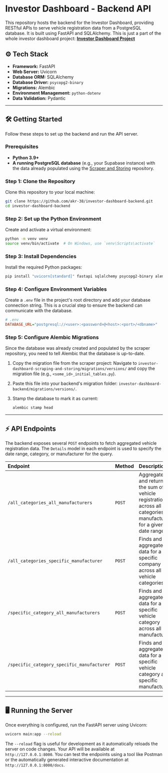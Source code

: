 
# Investor Dashboard - Backend API

This repository hosts the backend for the Investor Dashboard, providing RESTful APIs to serve vehicle registration data from a PostgreSQL database. It is built using FastAPI and SQLAlchemy.
This is just a part of the whole investor dashboard project: **[Investor Dashboard Project](https://github.com/akr-38/investors-dashboard-project/blob/main/README.md)**

## ⚙️ Tech Stack

  * **Framework:** FastAPI
  * **Web Server:** Uvicorn
  * **Database ORM:** SQLAlchemy
  * **Database Driver:** `psycopg2-binary`
  * **Migrations:** Alembic
  * **Environment Management:** `python-dotenv`
  * **Data Validation:** Pydantic

-----

## 🛠️ Getting Started

Follow these steps to set up the backend and run the API server.

### Prerequisites

  * **Python 3.9+**
  * **A running PostgreSQL database** (e.g., your Supabase instance) with the data already populated using the [Scraper and Storing](https://github.com/akr-38/investor-dashboard-scraping-and-storing) repository.

### Step 1: Clone the Repository

Clone this repository to your local machine:

```bash
git clone https://github.com/akr-38/investor-dashboard-backend.git
cd investor-dashboard-backend
```

### Step 2: Set up the Python Environment

Create and activate a virtual environment:

```bash
python -m venv venv
source venv/bin/activate  # On Windows, use `venv\Scripts\activate`
```

### Step 3: Install Dependencies

Install the required Python packages:

```bash
pip install "uvicorn[standard]" fastapi sqlalchemy psycopg2-binary alembic python-dotenv pydantic
```

### Step 4: Configure Environment Variables

Create a `.env` file in the project's root directory and add your database connection string. This is a crucial step to ensure the backend can communicate with the database.

```ini
# .env
DATABASE_URL="postgresql://<user>:<password>@<host>:<port>/<dbname>"
```

### Step 5: Configure Alembic Migrations

Since the database was already created and populated by the scraper repository, you need to tell Alembic that the database is up-to-date.

1.  Copy the migration file from the scraper project: Navigate to `investor-dashboard-scraping-and-storing/migrations/versions/` and copy the migration file (e.g., `<some_id>_initial_tables.py`).

2.  Paste this file into your backend's migration folder: `investor-dashboard-backend/migrations/versions/`.

3.  Stamp the database to mark it as current:

    ```bash
    alembic stamp head
    ```

-----

## ⚡ API Endpoints

The backend exposes several `POST` endpoints to fetch aggregated vehicle registration data. The `Details` model in each endpoint is used to specify the date range, category, or manufacturer for the query.

| Endpoint | Method | Description |
| :--- | :--- | :--- |
| `/all_categories_all_manufacturers` | `POST` | Aggregates and returns the sum of vehicle registrations across all categories and manufacturers for a given date range. |
| `/all_categories_specific_manufacturer` | `POST` | Finds and aggregates data for a specific company across all vehicle categories. |
| `/specific_category_all_manufacturers` | `POST` | Finds and aggregates data for a specific vehicle category across all manufacturers. |
| `/specific_category_specific_manufacturer` | `POST` | Finds and aggregates data for a specific vehicle category and a specific manufacturer. |

-----

## 🖥️ Running the Server

Once everything is configured, run the FastAPI server using Uvicorn:

```bash
uvicorn main:app --reload
```

The `--reload` flag is useful for development as it automatically reloads the server on code changes. Your API will be available at `http://127.0.0.1:8000`. You can test the endpoints using a tool like Postman or the automatically generated interactive documentation at `http://127.0.0.1:8000/docs`.
